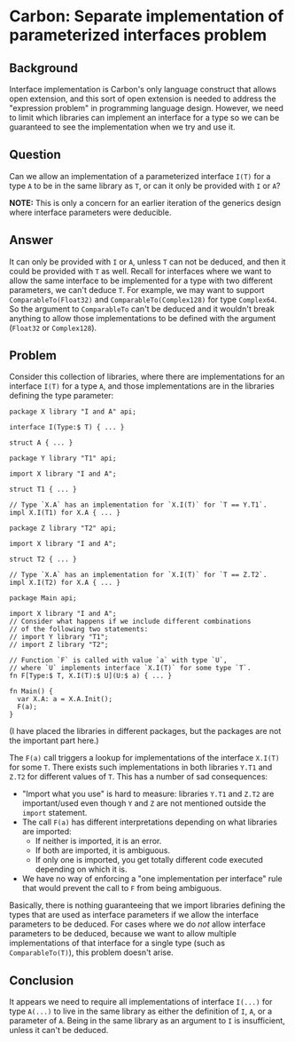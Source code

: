 <!--
Part of the Carbon Language project, under the Apache License v2.0 with LLVM
Exceptions. See /LICENSE for license information.
SPDX-License-Identifier: Apache-2.0 WITH LLVM-exception
-->

# Carbon: Separate implementation of parameterized interfaces problem

## Background

Interface implementation is Carbon's only language construct that allows open
extension, and this sort of open extension is needed to address the "expression
problem" in programming language design. However, we need to limit which
libraries can implement an interface for a type so we can be guaranteed to see
the implementation when we try and use it.

## Question

Can we allow an implementation of a parameterized interface `I(T)` for a type
`A` to be in the same library as `T`, or can it only be provided with `I` or
`A`?

**NOTE:** This is only a concern for an earlier iteration of the generics design
where interface parameters were deducible.

## Answer

It can only be provided with `I` or `A`, unless `T` can not be deduced, and then
it could be provided with `T` as well. Recall for interfaces where we want to
allow the same interface to be implemented for a type with two different
parameters, we can't deduce `T`. For example, we may want to support
`ComparableTo(Float32)` and `ComparableTo(Complex128)` for type `Complex64`. So
the argument to `ComparableTo` can't be deduced and it wouldn't break anything
to allow those implementations to be defined with the argument (`Float32` or
`Complex128`).

## Problem

Consider this collection of libraries, where there are implementations for an
interface `I(T)` for a type `A`, and those implementations are in the libraries
defining the type parameter:

```
package X library "I and A" api;

interface I(Type:$ T) { ... }

struct A { ... }
```

```
package Y library "T1" api;

import X library "I and A";

struct T1 { ... }

// Type `X.A` has an implementation for `X.I(T)` for `T == Y.T1`.
impl X.I(T1) for X.A { ... }
```

```
package Z library "T2" api;

import X library "I and A";

struct T2 { ... }

// Type `X.A` has an implementation for `X.I(T)` for `T == Z.T2`.
impl X.I(T2) for X.A { ... }
```

```
package Main api;

import X library "I and A";
// Consider what happens if we include different combinations
// of the following two statements:
// import Y library "T1";
// import Z library "T2";

// Function `F` is called with value `a` with type `U`,
// where `U` implements interface `X.I(T)` for some type `T`.
fn F[Type:$ T, X.I(T):$ U](U:$ a) { ... }

fn Main() {
  var X.A: a = X.A.Init();
  F(a);
}
```

(I have placed the libraries in different packages, but the packages are not the
important part here.)

The `F(a)` call triggers a lookup for implementations of the interface `X.I(T)`
for some `T`. There exists such implementations in both libraries `Y.T1` and
`Z.T2` for different values of `T`. This has a number of sad consequences:

-   "Import what you use" is hard to measure: libraries `Y.T1` and `Z.T2` are
    important/used even though `Y` and `Z` are not mentioned outside the
    `import` statement.
-   The call `F(a)` has different interpretations depending on what libraries
    are imported:
    -   If neither is imported, it is an error.
    -   If both are imported, it is ambiguous.
    -   If only one is imported, you get totally different code executed
        depending on which it is.
-   We have no way of enforcing a "one implementation per interface" rule that
    would prevent the call to `F` from being ambiguous.

Basically, there is nothing guaranteeing that we import libraries defining the
types that are used as interface parameters if we allow the interface parameters
to be deduced. For cases where we do _not_ allow interface parameters to be
deduced, because we want to allow multiple implementations of that interface for
a single type (such as `ComparableTo(T)`), this problem doesn't arise.

## Conclusion

It appears we need to require all implementations of interface `I(...)` for type
`A(...)` to live in the same library as either the definition of `I`, `A`, or a
parameter of `A`. Being in the same library as an argument to `I` is
insufficient, unless it can't be deduced.
